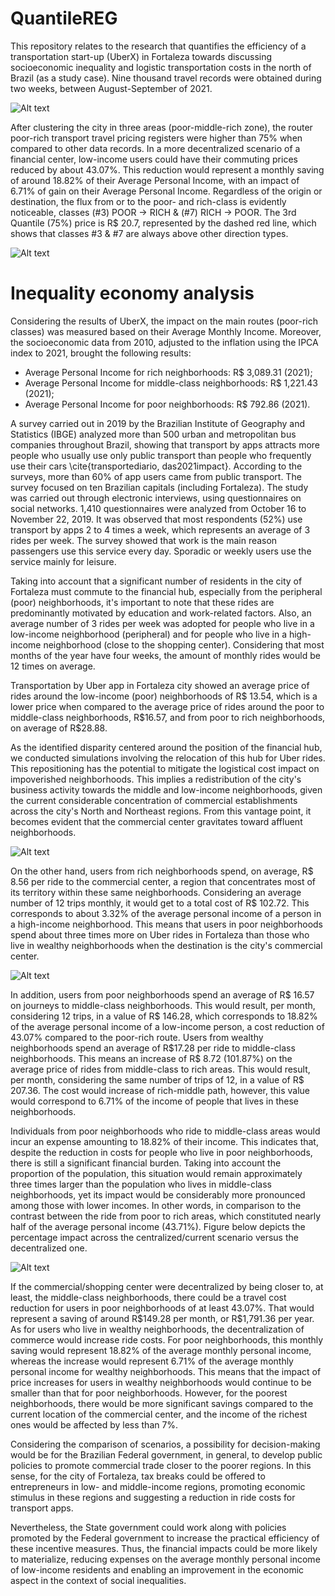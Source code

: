 # QuantileREG

This repository relates to the research that quantifies the efficiency of a transportation start-up (UberX) in Fortaleza towards discussing socioeconomic inequality and logistic transportation costs in the north of Brazil (as a study case). Nine thousand travel records were obtained during two weeks, between August-September of 2021.

![Alt text](https://github.com/ProfNascimento/QuantileREG/blob/main/MAP.png "Fortaleza’s geolocation, followed by the number of jobs around the city in 2019 (used as a reference) and its density draw in red intensity.")

After clustering the city in three areas (poor-middle-rich zone), the router poor-rich transport travel pricing registers were higher than 75% when compared to other data records. In a more decentralized scenario of a financial center, low-income users could have their commuting prices reduced by about 43.07%. This reduction would represent a monthly saving of around 18.82% of their Average Personal Income, with an impact of 6.71% of gain on their Average Personal Income. Regardless of the origin or destination, the flux from or to the poor- and rich-class is evidently noticeable, classes (\#3) POOR -> RICH \& (\#7) RICH -> POOR. The 3rd Quantile (75\%) price is R\$ 20.7, represented by the dashed red line, which shows that classes \#3 \& \#7 are always above other direction types.

![Alt text](https://github.com/ProfNascimento/QuantileREG/blob/main/PRICE_DIRECTION2.png "The price distribution per period of the day versus weekday, according to the nine direction types (ORIGIN to DESTINATION).")

# Inequality economy analysis
Considering the results of UberX, the impact on the main routes (poor-rich classes) was measured based on their Average Monthly Income. Moreover, the socioeconomic data from 2010, adjusted to the inflation using the IPCA index to 2021, brought the following results:

- Average Personal Income for rich neighborhoods: R\$ 3,089.31 (2021);
- Average Personal Income for middle-class neighborhoods: R\$ 1,221.43 (2021);
- Average Personal Income for poor neighborhoods: R\$ 792.86 (2021).

A survey carried out in 2019 by the Brazilian Institute of Geography and Statistics (IBGE) analyzed more than 500 urban and metropolitan bus companies throughout Brazil, showing that transport by apps attracts more people who usually use only public transport than people who frequently use their cars \cite{transportediario, das2021impact}. According to the surveys, more than 60\% of app users came from public transport. The survey focused on ten Brazilian capitals (including Fortaleza). The study was carried out through electronic interviews, using questionnaires on social networks. 1,410 questionnaires were analyzed from October 16 to November 22, 2019. It was observed that most respondents (52\%) use transport by apps 2 to 4 times a week, which represents an average of 3 rides per week. The survey showed that work is the main reason passengers use this service every day. Sporadic or weekly users use the service mainly for leisure.

Taking into account that a significant number of residents in the city of Fortaleza must commute to the financial hub, especially from the peripheral (poor) neighborhoods, it's important to note that these rides are predominantly motivated by education and work-related factors. Also, an average number of 3 rides per week was adopted for people who live in a low-income neighborhood (peripheral) and for people who live in a high-income neighborhood (close to the shopping center). Considering that most months of the year have four weeks, the amount of monthly rides would be 12 times on average.

Transportation by Uber app in Fortaleza city showed an average price of rides around the low-income (poor) neighborhoods of R\$ 13.54, which is a lower price when compared to the average price of rides around the poor to middle-class neighborhoods, R\$16.57, and from poor to rich neighborhoods, on average of R\$28.88.

As the identified disparity centered around the position of the financial hub, we conducted simulations involving the relocation of this hub for Uber rides. This repositioning has the potential to mitigate the logistical cost impact on impoverished neighborhoods. This implies a redistribution of the city's business activity towards the middle and low-income neighborhoods, given the current considerable concentration of commercial establishments across the city's North and Northeast regions. From this vantage point, it becomes evident that the commercial center gravitates toward affluent neighborhoods.

![Alt text](https://github.com/ProfNascimento/QuantileREG/blob/main/Income.png)

On the other hand, users from rich neighborhoods spend, on average, R\$ 8.56 per ride to the commercial center, a region that concentrates most of its territory within these same neighborhoods. Considering an average number of 12 trips monthly, it would get to a total cost of R\$ 102.72. This corresponds to about 3.32\% of the average personal income of a person in a high-income neighborhood. This means that users in poor neighborhoods spend about three times more on Uber rides in Fortaleza than those who live in wealthy neighborhoods when the destination is the city's commercial center.

![Alt text](https://github.com/ProfNascimento/QuantileREG/blob/main/cost.png)

In addition, users from poor neighborhoods spend an average of R\$ 16.57 on journeys to middle-class neighborhoods. This would result, per month, considering 12 trips, in a value of R\$ 146.28, which corresponds to 18.82\% of the average personal income of a low-income person, a cost reduction of 43.07\% compared to the poor-rich route. Users from wealthy neighborhoods spend an average of R\$17.28 per ride to middle-class neighborhoods. This means an increase of R\$ 8.72 (101.87\%) on the average price of rides from middle-class to rich areas. This would result, per month, considering the same number of trips of 12, in a value of R\$ 207.36. The cost would increase of rich-middle path, however, this value would correspond to 6.71\% of the income of people that lives in these neighborhoods.

Individuals from poor neighborhoods who ride to middle-class areas would incur an expense amounting to 18.82\% of their income. This indicates that, despite the reduction in costs for people who live in poor neighborhoods, there is still a significant financial burden. Taking into account the proportion of the population, this situation would remain approximately three times larger than the population who lives in middle-class neighborhoods, yet its impact would be considerably more pronounced among those with lower incomes. In other words, in comparison to the contrast between the ride from poor to rich areas, which constituted nearly half of the average personal income (43.71\%). Figure below depicts the percentage impact across the centralized/current scenario versus the decentralized one.

![Alt text](https://github.com/ProfNascimento/QuantileREG/blob/main/impact.png)

If the commercial/shopping center were decentralized by being closer to, at least, the middle-class neighborhoods, there could be a travel cost reduction for users in poor neighborhoods of at least 43.07\%. That would represent a saving of around R\$149.28 per month, or R\$1,791.36 per year. As for users who live in wealthy neighborhoods, the decentralization of commerce would increase ride costs. For poor neighborhoods, this monthly saving would represent 18.82\% of the average monthly personal income, whereas the increase would represent 6.71\% of the average monthly personal income for wealthy neighborhoods. This means that the impact of price increases for users in wealthy neighborhoods would continue to be smaller than that for poor neighborhoods. However, for the poorest neighborhoods, there would be more significant savings compared to the current location of the commercial center, and the income of the richest ones would be affected by less than 7\%.

Considering the comparison of scenarios, a possibility for decision-making would be for the Brazilian Federal government, in general, to develop public policies to promote commercial trade closer to the poorer regions. In this sense, for the city of Fortaleza, tax breaks could be offered to entrepreneurs in low- and middle-income regions, promoting economic stimulus in these regions and suggesting a reduction in ride costs for transport apps.

Nevertheless, the State government could work along with policies promoted by the Federal government to increase the practical efficiency of these incentive measures. Thus, the financial impacts could be more likely to materialize, reducing expenses on the average monthly personal income of low-income residents and enabling an improvement in the economic aspect in the context of social inequalities.

